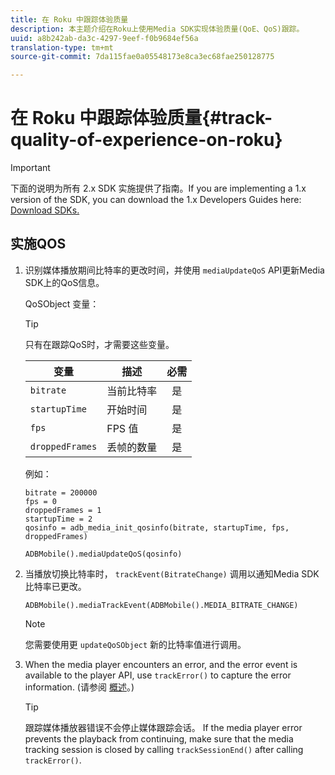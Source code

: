 ```yaml
---
title: 在 Roku 中跟踪体验质量
description: 本主题介绍在Roku上使用Media SDK实现体验质量(QoE、QoS)跟踪。
uuid: a8b242ab-da3c-4297-9eef-f0b9684ef56a
translation-type: tm+mt
source-git-commit: 7da115fae0a05548173e8ca3ec68fae250128775

---
```



# 在 Roku 中跟踪体验质量{#track-quality-of-experience-on-roku}

>[!IMPORTANT]
>
>下面的说明为所有 2.x SDK 实施提供了指南。If you are implementing a 1.x version of the SDK, you can download the 1.x Developers Guides here: [Download SDKs.](/help/sdk-implement/download-sdks.md)

## 实施QOS

1. 识别媒体播放期间比特率的更改时间，并使用 `mediaUpdateQoS` API更新Media SDK上的QoS信息。

   QoSObject 变量：

   >[!TIP]
   >
   >只有在跟踪QoS时，才需要这些变量。

   | 变量 | 描述 | 必需 |
   | --- | --- | :---: |
   | `bitrate` | 当前比特率 | 是 |
   | `startupTime` | 开始时间 | 是 |
   | `fps` | FPS 值 | 是 |
   | `droppedFrames` | 丢帧的数量 | 是 |

   例如：

   ```
   bitrate = 200000
   fps = 0
   droppedFrames = 1
   startupTime = 2
   qosinfo = adb_media_init_qosinfo(bitrate, startupTime, fps, droppedFrames)
   
   ADBMobile().mediaUpdateQoS(qosinfo)
   ```

   <!--
    QoS object creation:
 
    ```
    qosInfo=adb_media_init_qosinfo()
    qosInfo.bitrate = 200000
    qosInfo.fps = 0
    qosInfo.droppedFrames = 1
    qosInfo.startupTime = 2
    ```
    -->

1. 当播放切换比特率时， `trackEvent(BitrateChange)` 调用以通知Media SDK比特率已更改。

   ```
   ADBMobile().mediaTrackEvent(ADBMobile().MEDIA_BITRATE_CHANGE)
   ```

   >[!NOTE]
   >
   >您需要使用更 `updateQoSObject` 新的比特率值进行调用。

   <!--
    ```
    qosContextData = {}
    ADBMobile().mediaTrackEvent(MEDIA_BITRATE_CHANGE, qosInfo, qosContextData)
    ```
 
    >[!IMPORTANT]
    >
    >Update the QoS object and call the bitrate change event on every bitrate change. This provides the most accurate QoS data.
    -->

1. When the media player encounters an error, and the error event is available to the player API, use `trackError()` to capture the error information. (请参阅 [概述](/help/sdk-implement/track-errors/track-errors-overview.md)。)

   >[!TIP]
   >
   >跟踪媒体播放器错误不会停止媒体跟踪会话。 If the media player error prevents the playback from continuing, make sure that the media tracking session is closed by calling `trackSessionEnd()` after calling `trackError()`.

